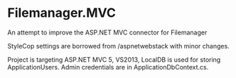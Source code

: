 Filemanager.MVC
===============

An attempt to improve the ASP.NET MVC connector for Filemanager

StyleCop settings are borrowed from /aspnetwebstack with minor changes.

Project is targeting ASP.NET MVC 5, VS2013, LocalDB is used for storing ApplicationUsers.
Admin credentials are in ApplicationDbContext.cs.
